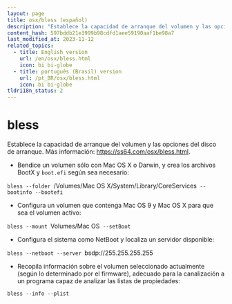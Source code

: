 ```yaml
---
layout: page
title: osx/bless (español)
description: "Establece la capacidad de arranque del volumen y las opciones del disco de arranque."
content_hash: 597bddb21e3999b98cdfd1aee59190aaf1be98a7
last_modified_at: 2023-11-12
related_topics:
  - title: English version
    url: /en/osx/bless.html
    icon: bi bi-globe
  - title: português (Brasil) version
    url: /pt_BR/osx/bless.html
    icon: bi bi-globe
tldri18n_status: 2
---
```

# bless

Establece la capacidad de arranque del volumen y las opciones del disco de arranque.
Más información: <https://ss64.com/osx/bless.html>.

- Bendice un volumen sólo con Mac OS X o Darwin, y crea los archivos BootX y `boot.efi` según sea necesario:

`bless --folder `<span class="tldr-var badge badge-pill bg-dark-lm bg-white-dm text-white-lm text-dark-dm font-weight-bold">/Volumes/Mac OS X/System/Library/CoreServices</span>` --bootinfo --bootefi`

- Configura un volumen que contenga Mac OS 9 y Mac OS X para que sea el volumen activo:

`bless --mount `<span class="tldr-var badge badge-pill bg-dark-lm bg-white-dm text-white-lm text-dark-dm font-weight-bold">Volumes/Mac OS</span>` --setBoot`

- Configura el sistema como NetBoot y localiza un servidor disponible:

`bless --netboot --server `<span class="tldr-var badge badge-pill bg-dark-lm bg-white-dm text-white-lm text-dark-dm font-weight-bold">bsdp://255.255.255.255</span>

- Recopila información sobre el volumen seleccionado actualmente (según lo determinado por el firmware), adecuado para la canalización a un programa capaz de analizar las listas de propiedades:

`bless --info --plist`

